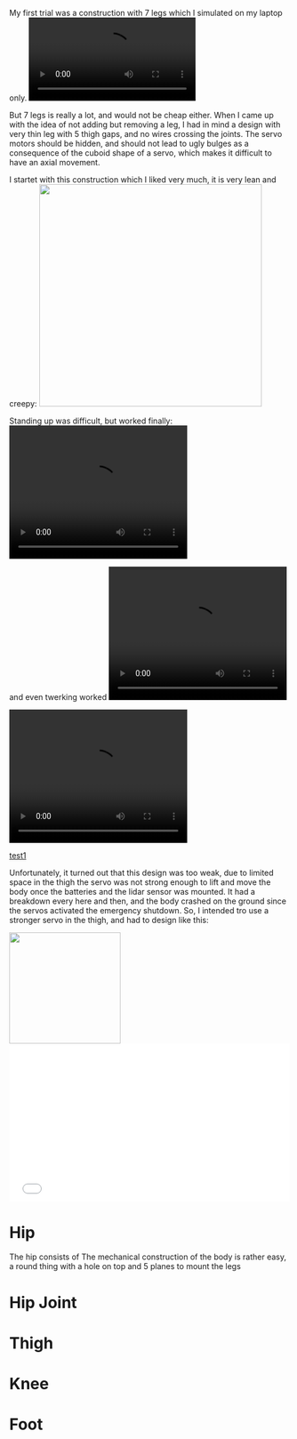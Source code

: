 My first trial was a construction with 7 legs which I simulated on my laptop only. 
![](../video/VID_20170423_003605.mp4)

But 7 legs is really a lot, and would not be cheap either.
When I came up with the idea of not adding but removing a leg, I had in mind a design with very thin leg with 5 thigh gaps, and no wires crossing the joints. The servo motors should be hidden, and should not lead to ugly bulges as a consequence of the cuboid shape of a servo, which makes it difficult to have an axial movement.

I startet with this construction which I liked very much, it is very lean and creepy:
<img width="400px" src="../images/IMG_20170915_174835.jpg"/>

Standing up was difficult, but worked finally:
<video width="320" height="240" controls>
	<source src="../videos/VID_20170701_175425.mp4" type="video/mp4"/>
</video>

and even twerking worked
<video width="320" height="240" controls>
	<source src="../videos/VID_20170701_175425.mp4" type="video/mp4"/>
</video>

<video width="320" height="240" controls>
	<source src="https://github.com/jochenalt/Pentapod-Design/blob/master/docs/videos/VID_20170423_003605.mp4" type="video/mp4"/>
</video>


[test1](videos/VID_20170423_003605.mp4)

Unfortunately, it turned out that this design was too weak, due to limited space in the thigh the servo was not strong enough to lift and move the body once the batteries and the lidar sensor was mounted.
It had a breakdown every here and then, and the body crashed on the ground since the servos activated the emergency shutdown. So, I intended tro use a stronger servo in the thigh, and had to design like this:

<img width="200px" src="../images/IMG_20171003_160225.jpg"/>

<div style="position: relative; padding-bottom: 56.25%; height: 0; overflow: hidden; max-width: 100%; height: auto;">
        <iframe src="videos/VID_20170701_175425.mp4" frameborder="0" allowfullscreen style="position: absolute; top: 0; left: 0; width: 100%; height: 100%;"></iframe>
</div>


# Hip

The hip consists of 
The mechanical construction of the body is rather easy, a round thing with a hole on top and 5 planes to mount the legs

# Hip Joint

# Thigh


# Knee

# Foot

